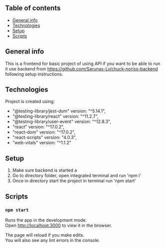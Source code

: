 ## Table of contents

- [General info](#general-info)
- [Technologies](#technologies)
- [Setup](#setup)
- [Scripts](#scripts)

## General info

This is a frontend for basic project of using API if you want to be able to run it use backend from https://github.com/Sarunas-Lv/chuck-noriss-backend following setup instructions.

## Technologies

Project is created using:

- "@testing-library/jest-dom" version: "^5.14.1",
- "@testing-library/react" version: "^11.2.7",
- "@testing-library/user-event" version: "^12.8.3",
- "react" version: "^17.0.2",
- "react-dom" version: "^17.0.2",
- "react-scripts" version: "4.0.3",
- "web-vitals" version: "^1.1.2"

## Setup

1. Make sure backend is started a
2. Go to directory folder, open integrated terminal and run 'npm i'
3. Once in directory start the project in terminal run 'npm start'

## Scripts

### `npm start`

Runs the app in the development mode.\
Open [http://localhost:3000](http://localhost:3000) to view it in the browser.

The page will reload if you make edits.\
You will also see any lint errors in the console.
